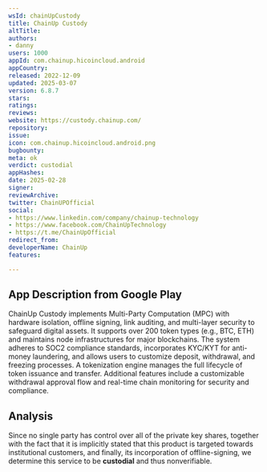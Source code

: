 ```yaml
---
wsId: chainUpCustody
title: ChainUp Custody
altTitle: 
authors:
- danny
users: 1000
appId: com.chainup.hicoincloud.android
appCountry: 
released: 2022-12-09
updated: 2025-03-07
version: 6.8.7
stars: 
ratings: 
reviews: 
website: https://custody.chainup.com/
repository: 
issue: 
icon: com.chainup.hicoincloud.android.png
bugbounty: 
meta: ok
verdict: custodial
appHashes: 
date: 2025-02-28
signer: 
reviewArchive: 
twitter: ChainUPOfficial
social:
- https://www.linkedin.com/company/chainup-technology
- https://www.facebook.com/ChainUpTechnology
- https://t.me/ChainUpOfficial
redirect_from: 
developerName: ChainUp
features: 

---
```


## App Description from Google Play

ChainUp Custody implements Multi-Party Computation (MPC) with hardware isolation, offline signing, link auditing, and multi-layer security to safeguard digital assets. It supports over 200 token types (e.g., BTC, ETH) and maintains node infrastructures for major blockchains. The system adheres to SOC2 compliance standards, incorporates KYC/KYT for anti-money laundering, and allows users to customize deposit, withdrawal, and freezing processes. A tokenization engine manages the full lifecycle of token issuance and transfer. Additional features include a customizable withdrawal approval flow and real-time chain monitoring for security and compliance.

## Analysis 

Since no single party has control over all of the private key shares, together with the fact that it is implicitly stated that this product is targeted towards institutional customers, and finally, its incorporation of offline-signing, we determine this service to be **custodial** and thus nonverifiable.